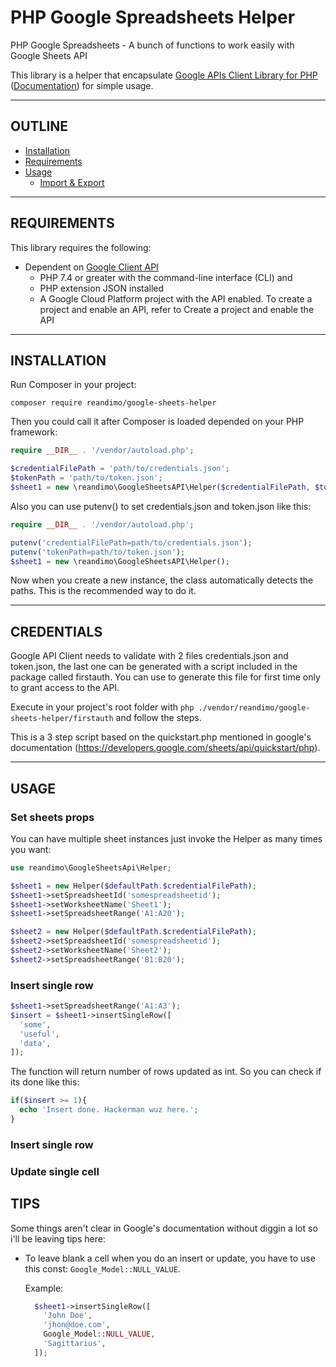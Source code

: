 PHP Google Spreadsheets Helper
======================

PHP Google Spreadsheets - A bunch of functions to work easily with Google Sheets API

This library is a helper that encapsulate [Google APIs Client Library for PHP](https://github.com/googleapis/google-api-php-client) ([Documentation](https://developers.google.com/sheets/api/quickstart/php)) for simple usage.

--- 

OUTLINE
-------

* [Installation](#installation)
* [Requirements](#requirements)
* [Usage](#usage)
  - [Import & Export](#import--export) 

---

REQUIREMENTS
------------

This library requires the following:

- Dependent on [Google Client API](https://developers.google.com/sheets/api/quickstart/php)
    - PHP 7.4 or greater with the command-line interface (CLI) and 
    - PHP extension JSON installed
    - A Google Cloud Platform project with the API enabled. To create a project and enable an API, refer to Create a project and enable the API

---

INSTALLATION
------------

Run Composer in your project:

    composer require reandimo/google-sheets-helper
    
Then you could call it after Composer is loaded depended on your PHP framework:

```php
require __DIR__ . '/vendor/autoload.php';

$credentialFilePath = 'path/to/credentials.json';
$tokenPath = 'path/to/token.json';
$sheet1 = new \reandimo\GoogleSheetsAPI\Helper($credentialFilePath, $tokenPath);
```
    
Also you can use putenv() to set credentials.json and token.json like this:

```php
require __DIR__ . '/vendor/autoload.php';

putenv('credentialFilePath=path/to/credentials.json');
putenv('tokenPath=path/to/token.json');
$sheet1 = new \reandimo\GoogleSheetsAPI\Helper();
```

Now when you create a new instance, the class automatically detects the paths. This is the recommended way to do it.

---

CREDENTIALS
------------

Google API Client needs to validate with 2 files credentials.json and token.json, the last one can be generated with a script included in the package called firstauth. You can use to generate this file for first time only to grant access to the API.

Execute in your project's root folder with `php ./vendor/reandimo/google-sheets-helper/firstauth` and follow the steps.

This is a 3 step script based on the quickstart.php mentioned in google's documentation (https://developers.google.com/sheets/api/quickstart/php).

---

USAGE
-----

### Set sheets props

You can have multiple sheet instances just invoke the Helper as many times you want:

```php
use reandimo\GoogleSheetsApi\Helper;

$sheet1 = new Helper($defaultPath.$credentialFilePath);
$sheet1->setSpreadsheetId('somespreadsheetid');
$sheet1->setWorksheetName('Sheet1');
$sheet1->setSpreadsheetRange('A1:A20');

$sheet2 = new Helper($defaultPath.$credentialFilePath);
$sheet2->setSpreadsheetId('somespreadsheetid');
$sheet2->setWorksheetName('Sheet2');
$sheet2->setSpreadsheetRange('B1:B20');

```

### Insert single row
```php
$sheet1->setSpreadsheetRange('A1:A3');
$insert = $sheet1->insertSingleRow([
  'some',
  'useful',
  'data',
]);
```

The function will return number of rows updated as int. So you can check if its done like this:

```php
if($insert >= 1){
  echo 'Insert done. Hackerman wuz here.';
}
```

### Insert single row

### Update single cell


TIPS
------------

Some things aren't clear in Google's documentation without diggin a lot so i'll be leaving tips here:

- To leave blank a cell when you do an insert or update, you have to use this const: ``` Google_Model::NULL_VALUE ```.

  Example: 

  ```php 
    $sheet1->insertSingleRow([
      'John Doe',
      'jhon@doe.com',
      Google_Model::NULL_VALUE,
      'Sagittarius',
    ]);
  ```